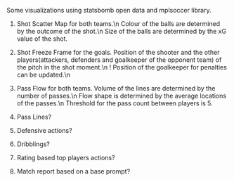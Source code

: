 Some visualizations using statsbomb open data and mplsoccer library.

1) Shot Scatter Map for both teams.\n
Colour of the balls are determined by the outcome of the shot.\n
Size of the balls are determined by the xG value of the shot.

2) Shot Freeze Frame for the goals.
Position of the shooter and the other players(attackers, defenders and goalkeeper of the opponent team) of the pitch in the shot moment.\n
! Position of the goalkeeper for penalties can be updated.\n

3) Pass Flow for both teams.
Volume of the lines are determined by the number of passes.\n
Flow shape is determined by the average locations of the passes.\n
Threshold for the pass count between players is 5.

4) Pass Lines?

5) Defensive actions?

6) Dribblings?

7) Rating based top players actions?

8) Match report based on a base prompt?
